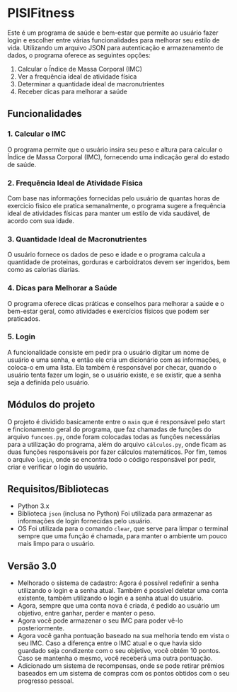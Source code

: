 # PISIFitness

Este é um programa de saúde e bem-estar que permite ao usuário fazer login e escolher entre várias funcionalidades para melhorar seu estilo de vida. Utilizando um arquivo JSON para autenticação e armazenamento de dados, o programa oferece as seguintes opções:

1. Calcular o Índice de Massa Corporal (IMC)
2. Ver a frequência ideal de atividade física
3. Determinar a quantidade ideal de macronutrientes
4. Receber dicas para melhorar a saúde

## Funcionalidades

### 1. Calcular o IMC
O programa permite que o usuário insira seu peso e altura para calcular o Índice de Massa Corporal (IMC), fornecendo uma indicação geral do estado de saúde.

### 2. Frequência Ideal de Atividade Física
Com base nas informações fornecidas pelo usuário de quantas horas de exercicio fisico ele pratica semanalmente, o programa sugere a frequência ideal de atividades físicas para manter um estilo de vida saudável, de acordo com sua idade.

### 3. Quantidade Ideal de Macronutrientes
O usuário fornece os dados de peso e idade e o programa calcula a quantidade de proteinas, gorduras e carboidratos devem ser ingeridos, bem como as calorias diarias.

### 4. Dicas para Melhorar a Saúde
O programa oferece dicas práticas e conselhos para melhorar a saúde e o bem-estar geral, como atividades e exercícios físicos que podem ser praticados.

### 5. Login

A funcionalidade consiste em pedir pra o usuário digitar um nome de usuário e uma senha, e então ele cria um dicionário com as informações, e coloca-o em uma lista. Ela também é responsável por checar, quando o usuário tenta fazer um login, se o usuário existe, e se existir, que a senha seja a definida pelo usuário.

## Módulos do projeto

O projeto é dividido basicamente entre o `main` que é responsável pelo start e fincionamento geral do programa, que faz chamadas de funções do arquivo `funcoes.py`, onde foram colocadas todas as funções necessárias para a utilização do programa, além do arquivo `cálculos.py`, onde ficam as duas funções responsáveis por fazer cálculos matemáticos. Por fim, temos o arquivo `login`, onde se encontra todo o código responsável por pedir, criar e verificar o login do usuário. 

## Requisitos/Bibliotecas

- Python 3.x
- Biblioteca `json` (inclusa no Python)
  Foi utilizada para armazenar as informações de login fornecidas pelo usuário.
- OS
    Foi utilizada para o comando `clear`, que serve para limpar o terminal sempre que uma função é chamada, para manter o ambiente um pouco mais limpo para o usuário.

## Versão 3.0

- Melhorado o sistema de cadastro:
  Agora é possível redefinir a senha utilizando o login e a senha atual.
  Também é possível deletar uma conta existente, também utilizando o login e a senha atual do usuário.
- Agora, sempre que uma conta nova é criada, é pedido ao usuário um objetivo, entre ganhar, perder e manter o peso.
- Agora você pode armazenar o seu IMC para poder vê-lo posteriormente.
- Agora você ganha pontuação baseado na sua melhoria tendo em vista o seu IMC. Caso a diferença entre o IMC atual e o que havia sido guardado seja condizente com o seu objetivo, você obtém 10 pontos. Caso se mantenha o mesmo, você receberá uma outra pontuação.
- Adicionado um sistema de recompensas, onde se pode retirar prêmios baseados em um sistema de compras com os pontos obtidos com o seu progresso pessoal.



